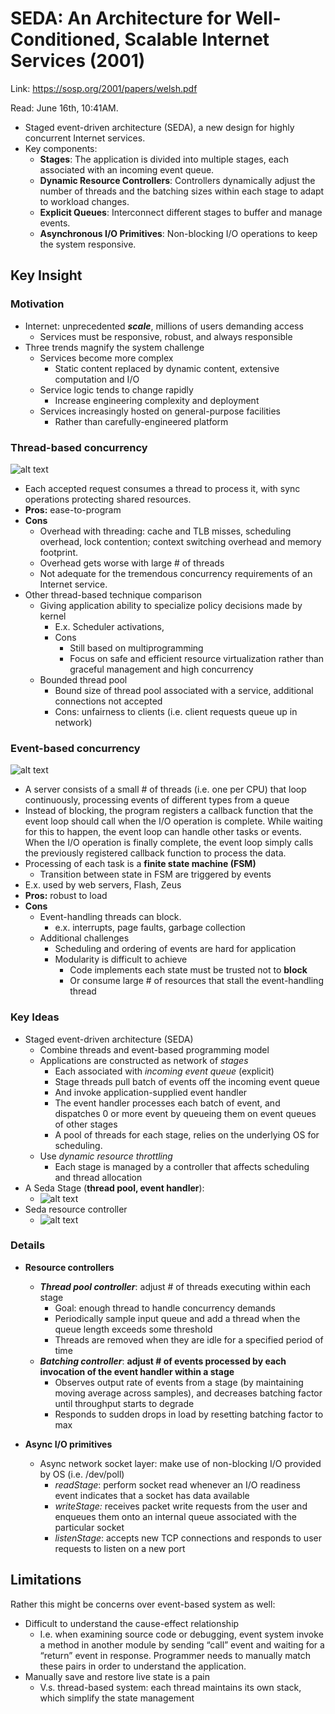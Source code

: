# SEDA: An Architecture for Well-Conditioned, Scalable Internet Services (2001)

Link: https://sosp.org/2001/papers/welsh.pdf

Read: June 16th, 10:41AM. 

* Staged event-driven architecture (SEDA), a new design for highly concurrent Internet services. 
* Key components:
    * **Stages**: The application is divided into multiple stages, each associated with an incoming event queue.
    * **Dynamic Resource Controllers**: Controllers dynamically adjust the number of threads and the batching sizes within each stage to adapt to workload changes.
    * **Explicit Queues**: Interconnect different stages to buffer and manage events.
    * **Asynchronous I/O Primitives**: Non-blocking I/O operations to keep the system responsive.

## Key Insight

### Motivation

* Internet: unprecedented ***scale***, millions of users demanding access
    * Services must be responsive, robust, and always responsible
* Three trends magnify the system challenge
    * Services become more complex
        * Static content replaced by dynamic content, extensive computation and I/O
    * Service logic tends to change rapidly 
        * Increase engineering complexity and deployment  
    * Services increasingly hosted on general-purpose facilities 
        * Rather than carefully-engineered platform

### Thread-based concurrency
![alt text](images/12-seda/thread-based-concurrency.png)
* Each accepted request consumes a thread to process it, with sync operations protecting shared resources.
* **Pros:** ease-to-program
* **Cons**
    * Overhead with threading: cache and TLB misses, scheduling overhead, lock contention; context switching overhead and memory footprint. 
    * Overhead gets worse with large # of threads
    * Not adequate for the tremendous concurrency requirements of an Internet service.
* Other thread-based technique comparison
    * Giving application ability to specialize policy decisions made by kernel
        * E.x. Scheduler activations,
        * Cons
            * Still based on multiprogramming
            * Focus on safe and efficient resource virtualization rather than graceful management and high concurrency
    * Bounded thread pool
        * Bound size of thread pool associated with a service, additional connections not accepted
        * Cons: unfairness  to clients (i.e. client requests queue up in network)

### Event-based concurrency
![alt text](images/12-seda/event-based-concurrency.png)
* A server consists of a small # of threads (i.e. one per CPU) that loop continuously, processing events of different types from a queue
* Instead of blocking, the program registers a callback function that the event loop should call when the I/O operation is complete. While waiting for this to happen, the event loop can handle other tasks or events. When the I/O operation is finally complete, the event loop simply calls the previously registered callback function to process the data.
* Processing of each task is a **finite state machine (FSM)**
    * Transition between state in FSM are triggered by events
* E.x. used by web servers, Flash, Zeus
* **Pros:** robust to load
* **Cons**
    * Event-handling threads can block.
        * e.x. interrupts, page faults, garbage collection
    * Additional challenges
        * Scheduling and ordering of events are hard for application
        * Modularity is difficult to achieve
            * Code implements each state must be trusted not to **block**
            * Or consume large # of resources that stall the event-handling thread

### Key Ideas

* Staged event-driven architecture (SEDA)
    * Combine threads and event-based programming model
    * Applications are constructed as network of *stages*
        * Each associated with *incoming event queue* (explicit)
        * Stage threads pull batch of events off the incoming event queue
        * And invoke application-supplied event handler
        * The event handler processes each batch of event, and dispatches 0 or more event by queueing them on event queues of other stages
        * A pool of threads for each stage, relies on the underlying OS for scheduling.
    * Use *dynamic resource throttling*
        * Each stage is managed by a controller that affects scheduling and thread allocation
* A Seda Stage (**thread pool, event handler**): 
  * ![alt text](images/12-seda/seda-stage.png)
* Seda resource controller
  * ![alt text](images/12-seda/seda-resource-controllers.png)

### Details

* **Resource controllers**
    * ***Thread pool controller***: adjust # of threads executing within each stage 
        * Goal: enough thread to handle concurrency demands 
        * Periodically sample input queue and add a thread when the queue length exceeds some threshold 
        * Threads are removed when they are idle for a specified period of time 
    * ***Batching controller***: **adjust # of events processed by each invocation of the event handler within a stage**
        * Observes output rate of events from a stage (by maintaining moving average across samples), and decreases batching factor until throughput starts to degrade 
        * Responds to sudden drops in load by resetting batching factor to max 

* **Async I/O primitives** 
    * Async network socket layer: make use of non-blocking I/O provided by OS (i.e. /dev/poll) 
        * *readStage*: perform socket read whenever an I/O readiness event indicates that a socket has data available 
        * *writeStage:* receives packet write requests from the user and enqueues them onto an internal queue associated with the particular socket 
        * *listenStage*: accepts new TCP connections and responds to user requests to listen on a new port 

## Limitations

Rather this might be concerns over event-based system as well:
* Difficult to understand the cause-effect relationship 
    * I.e. when examining source code or debugging, event system invoke a method in another module by sending “call” event and waiting for a “return” event in response. Programmer needs to manually match these pairs in order to understand the application. 
* Manually save and restore live state is a pain 
    * V.s. thread-based system: each thread maintains its own stack, which simplify the state management